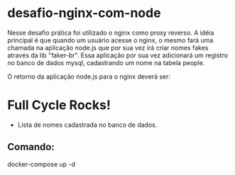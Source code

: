 # desafio-nginx-com-node

Nesse desafio prática foi utilizado o nginx como proxy reverso.
A idéia principal é que quando um usuário acesse o nginx, o mesmo fará uma chamada na aplicação node.js que por sua vez irá criar nomes fakes através da lib "faker-br". 
Essa aplicação por sua vez adicionará um registro no banco de dados mysql, cadastrando um nome na tabela people.

O retorno da aplicação node.js para o nginx deverá ser:

<h1>Full Cycle Rocks!</h1>

- Lista de nomes cadastrada no banco de dados.

<h2>Comando:</h2>
docker-compose up -d
